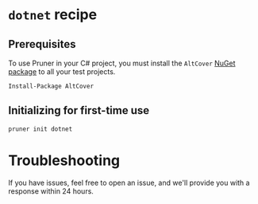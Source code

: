 # `dotnet` recipe

## Prerequisites
To use Pruner in your C# project, you must install the `AltCover` [NuGet package](https://www.nuget.org/packages/altcover/) to all your test projects.

`Install-Package AltCover`

## Initializing for first-time use
`pruner init dotnet`

# Troubleshooting
If you have issues, feel free to open an issue, and we'll provide you with a response within 24 hours.